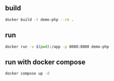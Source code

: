 ## build
```bash
docker build -t demo-php --rm .
```

## run
```bash
docker run -v $(pwd):/app -p 8080:8080 demo-php
```

## run with docker compose
```bash
docker compose up -d
```
